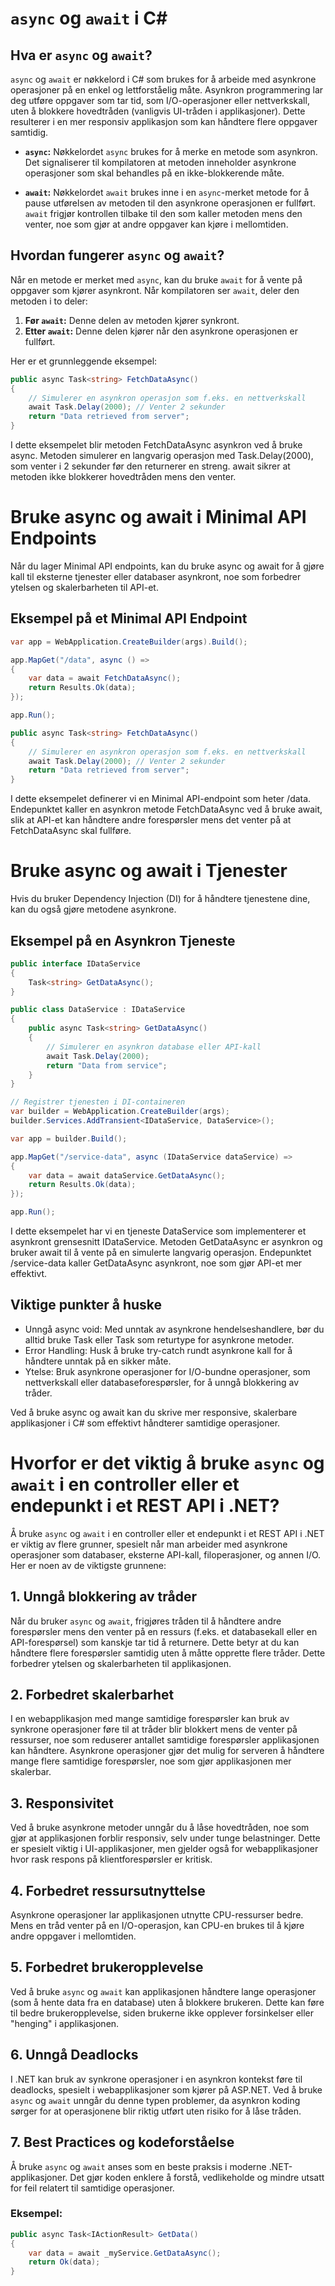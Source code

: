 # `async` og `await` i C#

## Hva er `async` og `await`?

`async` og `await` er nøkkelord i C# som brukes for å arbeide med asynkrone operasjoner på en enkel og lettforståelig måte. Asynkron programmering lar deg utføre oppgaver som tar tid, som I/O-operasjoner eller nettverkskall, uten å blokkere hovedtråden (vanligvis UI-tråden i applikasjoner). Dette resulterer i en mer responsiv applikasjon som kan håndtere flere oppgaver samtidig.

- **`async`:** Nøkkelordet `async` brukes for å merke en metode som asynkron. Det signaliserer til kompilatoren at metoden inneholder asynkrone operasjoner som skal behandles på en ikke-blokkerende måte.
  
- **`await`:** Nøkkelordet `await` brukes inne i en `async`-merket metode for å pause utførelsen av metoden til den asynkrone operasjonen er fullført. `await` frigjør kontrollen tilbake til den som kaller metoden mens den venter, noe som gjør at andre oppgaver kan kjøre i mellomtiden.

## Hvordan fungerer `async` og `await`?

Når en metode er merket med `async`, kan du bruke `await` for å vente på oppgaver som kjører asynkront. Når kompilatoren ser `await`, deler den metoden i to deler:

1. **Før `await`:** Denne delen av metoden kjører synkront.
2. **Etter `await`:** Denne delen kjører når den asynkrone operasjonen er fullført.

Her er et grunnleggende eksempel:

```csharp
public async Task<string> FetchDataAsync()
{
    // Simulerer en asynkron operasjon som f.eks. en nettverkskall
    await Task.Delay(2000); // Venter 2 sekunder
    return "Data retrieved from server";
}
```

I dette eksempelet blir metoden FetchDataAsync asynkron ved å bruke async. Metoden simulerer en langvarig operasjon med Task.Delay(2000), som venter i 2 sekunder før den returnerer en streng. await sikrer at metoden ikke blokkerer hovedtråden mens den venter.

<div style="page-break-after: always;"></div>

# Bruke async og await i Minimal API Endpoints
Når du lager Minimal API endpoints, kan du bruke async og await for å gjøre kall til eksterne tjenester eller databaser asynkront, noe som forbedrer ytelsen og skalerbarheten til API-et.

## Eksempel på et Minimal API Endpoint
```csharp
var app = WebApplication.CreateBuilder(args).Build();

app.MapGet("/data", async () =>
{
    var data = await FetchDataAsync();
    return Results.Ok(data);
});

app.Run();

public async Task<string> FetchDataAsync()
{
    // Simulerer en asynkron operasjon som f.eks. en nettverkskall
    await Task.Delay(2000); // Venter 2 sekunder
    return "Data retrieved from server";
}
```

I dette eksempelet definerer vi en Minimal API-endpoint som heter /data. Endepunktet kaller en asynkron metode FetchDataAsync ved å bruke await, slik at API-et kan håndtere andre forespørsler mens det venter på at FetchDataAsync skal fullføre.

<div style="page-break-after: always;"></div>

# Bruke async og await i Tjenester
Hvis du bruker Dependency Injection (DI) for å håndtere tjenestene dine, kan du også gjøre metodene asynkrone.

## Eksempel på en Asynkron Tjeneste
```csharp
public interface IDataService
{
    Task<string> GetDataAsync();
}

public class DataService : IDataService
{
    public async Task<string> GetDataAsync()
    {
        // Simulerer en asynkron database eller API-kall
        await Task.Delay(2000);
        return "Data from service";
    }
}

// Registrer tjenesten i DI-containeren
var builder = WebApplication.CreateBuilder(args);
builder.Services.AddTransient<IDataService, DataService>();

var app = builder.Build();

app.MapGet("/service-data", async (IDataService dataService) =>
{
    var data = await dataService.GetDataAsync();
    return Results.Ok(data);
});

app.Run();
```

I dette eksempelet har vi en tjeneste DataService som implementerer et asynkront grensesnitt IDataService. Metoden GetDataAsync er asynkron og bruker await til å vente på en simulerte langvarig operasjon. Endepunktet /service-data kaller GetDataAsync asynkront, noe som gjør API-et mer effektivt.

## Viktige punkter å huske

* Unngå async void: Med unntak av asynkrone hendelseshandlere, bør du alltid bruke Task eller Task<T> som returtype for asynkrone metoder.
* Error Handling: Husk å bruke try-catch rundt asynkrone kall for å håndtere unntak på en sikker måte.
* Ytelse: Bruk asynkrone operasjoner for I/O-bundne operasjoner, som nettverkskall eller databaseforespørsler, for å unngå blokkering av tråder.

Ved å bruke async og await kan du skrive mer responsive, skalerbare applikasjoner i C# som effektivt håndterer samtidige operasjoner.

<div style="page-break-after: always;"></div>

# Hvorfor er det viktig å bruke `async` og `await` i en controller eller et endepunkt i et REST API i .NET?

Å bruke `async` og `await` i en controller eller et endepunkt i et REST API i .NET er viktig av flere grunner, spesielt når man arbeider med asynkrone operasjoner som databaser, eksterne API-kall, filoperasjoner, og annen I/O. Her er noen av de viktigste grunnene:

## 1. Unngå blokkering av tråder
Når du bruker `async` og `await`, frigjøres tråden til å håndtere andre forespørsler mens den venter på en ressurs (f.eks. et databasekall eller en API-forespørsel) som kanskje tar tid å returnere. Dette betyr at du kan håndtere flere forespørsler samtidig uten å måtte opprette flere tråder. Dette forbedrer ytelsen og skalerbarheten til applikasjonen.

## 2. Forbedret skalerbarhet
I en webapplikasjon med mange samtidige forespørsler kan bruk av synkrone operasjoner føre til at tråder blir blokkert mens de venter på ressurser, noe som reduserer antallet samtidige forespørsler applikasjonen kan håndtere. Asynkrone operasjoner gjør det mulig for serveren å håndtere mange flere samtidige forespørsler, noe som gjør applikasjonen mer skalerbar.

## 3. Responsivitet
Ved å bruke asynkrone metoder unngår du å låse hovedtråden, noe som gjør at applikasjonen forblir responsiv, selv under tunge belastninger. Dette er spesielt viktig i UI-applikasjoner, men gjelder også for webapplikasjoner hvor rask respons på klientforespørsler er kritisk.

## 4. Forbedret ressursutnyttelse
Asynkrone operasjoner lar applikasjonen utnytte CPU-ressurser bedre. Mens en tråd venter på en I/O-operasjon, kan CPU-en brukes til å kjøre andre oppgaver i mellomtiden.

## 5. Forbedret brukeropplevelse
Ved å bruke `async` og `await` kan applikasjonen håndtere lange operasjoner (som å hente data fra en database) uten å blokkere brukeren. Dette kan føre til bedre brukeropplevelse, siden brukerne ikke opplever forsinkelser eller "henging" i applikasjonen.

## 6. Unngå Deadlocks
I .NET kan bruk av synkrone operasjoner i en asynkron kontekst føre til deadlocks, spesielt i webapplikasjoner som kjører på ASP.NET. Ved å bruke `async` og `await` unngår du denne typen problemer, da asynkron koding sørger for at operasjonene blir riktig utført uten risiko for å låse tråden.

## 7. Best Practices og kodeforståelse
Å bruke `async` og `await` anses som en beste praksis i moderne .NET-applikasjoner. Det gjør koden enklere å forstå, vedlikeholde og mindre utsatt for feil relatert til samtidige operasjoner.

### Eksempel:
```csharp
public async Task<IActionResult> GetData()
{
    var data = await _myService.GetDataAsync();
    return Ok(data);
}
```

